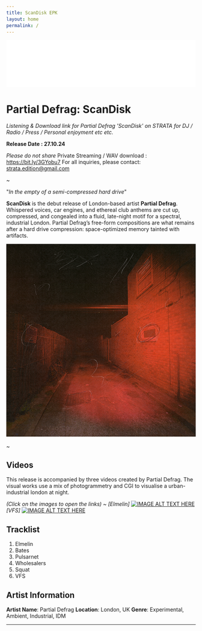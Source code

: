 ```yaml
---
title: ScanDisk EPK
layout: home
permalink: /
---
```


<img src="logo.png" alt="Strata Logo" class="centered-logo">

# Partial Defrag: ScanDisk

*Listening & Download link for Partial Defrag 'ScanDisk' on STRATA for DJ / Radio / Press / Personal enjoyment etc etc.*

**Release Date : 27.10.24**

*Please do not share* Private Streaming / WAV download : https://bit.ly/3GYobu7
For all inquiries, please contact: strata.edition@gmail.com

~

"*In the empty of a semi-compressed hard drive*"

**ScanDisk** is the debut release of London-based artist **Partial Defrag**. Whispered voices, car engines, and ethereal club anthems are cut up, compressed, and congealed into a fluid, late-night motif for a spectral, industrial London. Partial Defrag’s free-form compositions are what remains after a hard drive compression: space-optimized memory tainted with artifacts.

<img src="ScanDiskWebCover.png" alt="ScanDisk Cover" class="centered-image">

~
## Videos
This release is accompanied by three videos created by Partial Defrag. The visual works use a mix of photogrammetry and CGI to visualise a urban-industrial london at night.

*(Click on the images to open the links)*
~
*[Elmelin]*
[![IMAGE ALT TEXT HERE](https://img.youtube.com/vi/uZPCZdTdytw/maxresdefault.jpg)](https://www.youtube.com/watch?v=uZPCZdTdytw)
*[VFS]*
[![IMAGE ALT TEXT HERE](https://img.youtube.com/vi/WBuvgLH1Ne4/maxresdefault.jpg)](https://www.youtube.com/watch?v=WBuvgLH1Ne4)

## Tracklist

1. Elmelin
2. Bates
3. Pulsarnet
4. Wholesalers
5. Squat
6. VFS


## Artist Information

**Artist Name**: Partial Defrag
**Location**: London, UK
**Genre**: Experimental, Ambient, Industrial, IDM

---
